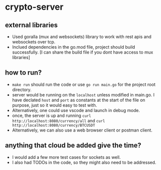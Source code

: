 # crypto-server

## external libraries

- Used goralla (mux and websockets) library to work with rest apis and websockets over tcp.
- Inclued dependencies in the go.mod file, project should build successfully. [I can share the build file if you dont have access to mux libraries]

## how to run?

- `make run` should run the code or use `go run main.go` for the project root directory.
- server would be running on the `localhost` unless modified in main.go. I have declated `host` and `port` as constants at the start of the file on purpose, just so it would easy to test with.
- Alternatively, one could use vscode and launch in debug mode.
- once, the server is up and running `curl http://localhost:8080/currency/all` and `curl http://localhost:8080/currency/BTCUSDT`
- Alternatively, we can also use a web browser client or postman client.

## anything that cloud be added give the time?

- I would add a few more test cases for sockets as well.
- I also had TODOs in the code, so they might also need to be addressed.
